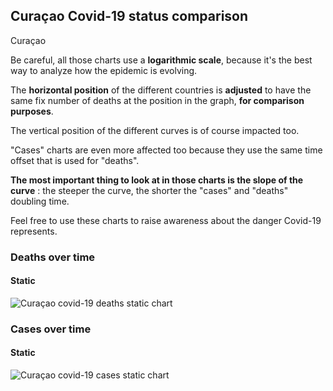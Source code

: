 ## Curaçao Covid-19 status comparison 

Curaçao



Be careful, all those charts use a **logarithmic scale**, because it's the best way to analyze how the epidemic is evolving.
 
The **horizontal position** of the different countries is **adjusted** to have the same fix number of deaths at the position in the graph, **for comparison purposes**.

The vertical position of the different curves is of course impacted too.

"Cases" charts are even more affected too because they use the same time offset that is used for "deaths".

**The most important thing to look at in those charts is the slope of the curve** : the steeper the curve, the shorter the "cases" and "deaths" doubling time.

Feel free to use these charts to raise awareness about the danger Covid-19 represents. 


 
### Deaths over time
 
#### Static
![Curaçao covid-19 deaths static chart](https://raw.githubusercontent.com/madlag/coronavirus_study/master/notebooks/graphs/2020-03-27/countries/Curaçao/2020-03-27_Curaçao_deaths.png "Curaçao covid-19 deaths static chart")   

 
### Cases over time
 
#### Static
![Curaçao covid-19 cases static chart](https://raw.githubusercontent.com/madlag/coronavirus_study/master/notebooks/graphs/2020-03-27/countries/Curaçao/2020-03-27_Curaçao_cases.png "Curaçao covid-19 cases static chart")   

